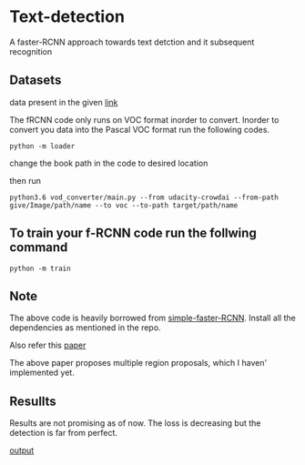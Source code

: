 # Text-detection
A faster-RCNN approach towards text detction and it subsequent recognition

## Datasets

data present in the given [link](https://drive.google.com/file/d/1ezofR3RsWuUQ4vFUd7fWoC-64VlnOXNU/view?usp=sharing)

The fRCNN code only runs on VOC format inorder to convert.
Inorder to convert you data into the Pascal VOC format run the following codes.

`python -m loader`

change the book path in the code to desired location

then run

```
python3.6 vod_converter/main.py --from udacity-crowdai --from-path give/Image/path/name --to voc --to-path target/path/name

```
## To train your f-RCNN code run the follwing command

```
python -m train
```

## Note

The above code is heavily borrowed from [simple-faster-RCNN](https://github.com/chenyuntc/simple-faster-rcnn-pytorch). Install all the dependencies as mentioned in the repo. 

Also refer this [paper](https://ieeexplore.ieee.org/stamp/stamp.jsp?tp=&arnumber=8270290) 

The above paper proposes multiple region proposals, which I haven' implemented yet.

## Resullts

Results are not promising as of now. The loss is decreasing but the detection is far from perfect.

[output](static/loss.png) 